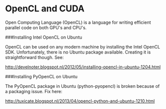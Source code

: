 # OpenCL and CUDA


Open Computing Language (OpenCL) is a language for writing efficient parallel code on both GPU's and CPU's.

###Installing Intel OpenCL on Ubuntu

OpenCL can be used on any modern machine by installing the Intel OpenCL SDK. Unfortunately, there is no Ubuntu package available. Creating it is straightforward though. See:

http://develnoter.blogspot.nl/2012/05/installing-opencl-in-ubuntu-1204.html

###Installing PyOpenCL on Ubuntu

The PyOpenCL package in Ubuntu (python-pyopencl) is broken because of a packaging issue. Fix here:

http://tuxicate.blogspot.nl/2013/04/opencl-python-and-ubuntu-1210.html


